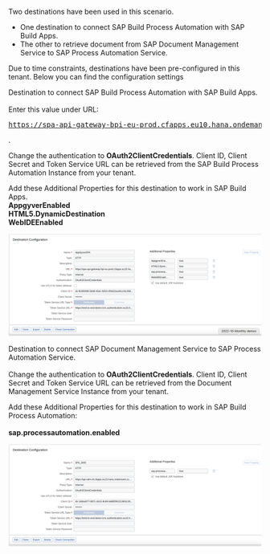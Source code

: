 Two destinations have been used in this scenario.<br>
- One destination to connect SAP Build Process Automation with SAP Build Apps.
- The other to retrieve document from SAP Document Management Service to SAP Process Automation Service.

Due to time constraints, destinations have been pre-configured in this tenant. Below you can find the configuration settings <br>

Destination to connect SAP Build Process Automation with SAP Build Apps. <br> <br>
Enter this value under URL: <pre>https://spa-api-gateway-bpi-eu-prod.cfapps.eu10.hana.ondemand.com/public/workflow/rest/v1/workflow-instances</pre>.

Change the authentication to <b>OAuth2ClientCredentials</b>. Client ID, Client Secret and Token Service URL can be retrieved from the SAP Build Process Automation Instance from your tenant.

Add these Additional Properties for this destination to work in SAP Build Apps.<br>
<b>AppgyverEnabled</b><br>
<b>HTML5.DynamicDestination</b><br>
<b>WebIDEEnabled</b>

![](images/Screenshot%202022-10-28%20at%2013.23.50.png)

Destination to connect SAP Document Management Service to SAP Process Automation Service.<br> <br>
Change the authentication to <b>OAuth2ClientCredentials</b>. Client ID, Client Secret and Token Service URL can be retrieved from the Document Management Service Instance from your tenant.

Add these Additional Properties for this destination to work in SAP Build Process Automation: <br> <br>
<b>sap.processautomation.enabled<b>

![](images/Screenshot%202022-10-28%20at%2013.24.47.png)
